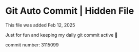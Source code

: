 # Git Auto Commit | Hidden File

This file was added Feb 12, 2025

Just for fun and keeping my daily git commit active 🤪

commit number: 3115099
